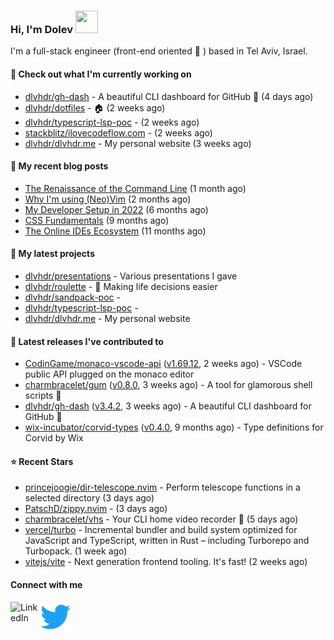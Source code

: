### Hi, I'm Dolev <img width="36px" height="36px" src="https://user-images.githubusercontent.com/1303154/88677602-1635ba80-d120-11ea-84d8-d263ba5fc3c0.gif" />

I'm a full-stack engineer (front-end oriented :rainbow: ) based in Tel Aviv, Israel.

#### 👷 Check out what I'm currently working on

- [dlvhdr/gh-dash](https://github.com/dlvhdr/gh-dash) - A beautiful CLI dashboard for GitHub 🚀  (4 days ago)
- [dlvhdr/dotfiles](https://github.com/dlvhdr/dotfiles) - 🏠 (2 weeks ago)
- [dlvhdr/typescript-lsp-poc](https://github.com/dlvhdr/typescript-lsp-poc) -  (2 weeks ago)
- [stackblitz/ilovecodeflow.com](https://github.com/stackblitz/ilovecodeflow.com) -  (2 weeks ago)
- [dlvhdr/dlvhdr.me](https://github.com/dlvhdr/dlvhdr.me) - My personal website (3 weeks ago)

#### 📜 My recent blog posts

- [The Renaissance of the Command Line](https://dlvhdr.me/posts/the-renaissance-of-the-command-line) (1 month ago)
- [Why I&#39;m using (Neo)Vim](https://dlvhdr.me/posts/why-im-using-vim) (2 months ago)
- [My Developer Setup in 2022](https://dlvhdr.me/posts/dev-setup) (6 months ago)
- [CSS Fundamentals](https://dlvhdr.me/posts/css-fundamentals) (9 months ago)
- [The Online IDEs Ecosystem](https://dlvhdr.me/posts/online-ides-ecosystem) (11 months ago)

#### 🌱 My latest projects

- [dlvhdr/presentations](https://github.com/dlvhdr/presentations) - Various presentations I gave
- [dlvhdr/roulette](https://github.com/dlvhdr/roulette) - :slot_machine: Making life decisions easier
- [dlvhdr/sandpack-poc](https://github.com/dlvhdr/sandpack-poc) - 
- [dlvhdr/typescript-lsp-poc](https://github.com/dlvhdr/typescript-lsp-poc) - 
- [dlvhdr/dlvhdr.me](https://github.com/dlvhdr/dlvhdr.me) - My personal website

#### 🔭 Latest releases I've contributed to

- [CodinGame/monaco-vscode-api](https://github.com/CodinGame/monaco-vscode-api) ([v1.69.12](https://github.com/CodinGame/monaco-vscode-api/releases/tag/v1.69.12), 2 weeks ago) - VSCode public API plugged on the monaco editor
- [charmbracelet/gum](https://github.com/charmbracelet/gum) ([v0.8.0](https://github.com/charmbracelet/gum/releases/tag/v0.8.0), 3 weeks ago) - A tool for glamorous shell scripts 🎀
- [dlvhdr/gh-dash](https://github.com/dlvhdr/gh-dash) ([v3.4.2](https://github.com/dlvhdr/gh-dash/releases/tag/v3.4.2), 3 weeks ago) - A beautiful CLI dashboard for GitHub 🚀 
- [wix-incubator/corvid-types](https://github.com/wix-incubator/corvid-types) ([v0.4.0](https://github.com/wix-incubator/corvid-types/releases/tag/v0.4.0), 9 months ago) - Type definitions for Corvid by Wix

#### ⭐ Recent Stars

- [princejoogie/dir-telescope.nvim](https://github.com/princejoogie/dir-telescope.nvim) - Perform telescope functions in a selected directory (3 days ago)
- [PatschD/zippy.nvim](https://github.com/PatschD/zippy.nvim) -  (3 days ago)
- [charmbracelet/vhs](https://github.com/charmbracelet/vhs) - Your CLI home video recorder 📼 (5 days ago)
- [vercel/turbo](https://github.com/vercel/turbo) - Incremental bundler and build system optimized for JavaScript and TypeScript, written in Rust – including Turborepo and Turbopack. (1 week ago)
- [vitejs/vite](https://github.com/vitejs/vite) - Next generation frontend tooling. It&#39;s fast! (2 weeks ago)

#### Connect with me

[<img align="left" alt="LinkedIn" width="48px" src="https://camo.githubusercontent.com/c8a9c5b414cd812ad6a97a46c29af67239ddaeae08c41724ff7d945fb4c047e5/68747470733a2f2f6564656e742e6769746875622e696f2f537570657254696e7949636f6e732f696d616765732f7376672f6c696e6b6564696e2e737667" />][linkedin]

[<img align="left" alt="Twitter" width="48px" src="icons/twitter.svg" />][twitter]

[linkedin]: https://www.linkedin.com/in/dolev-hadar/
[twitter]: https://twitter.com/elys1um

